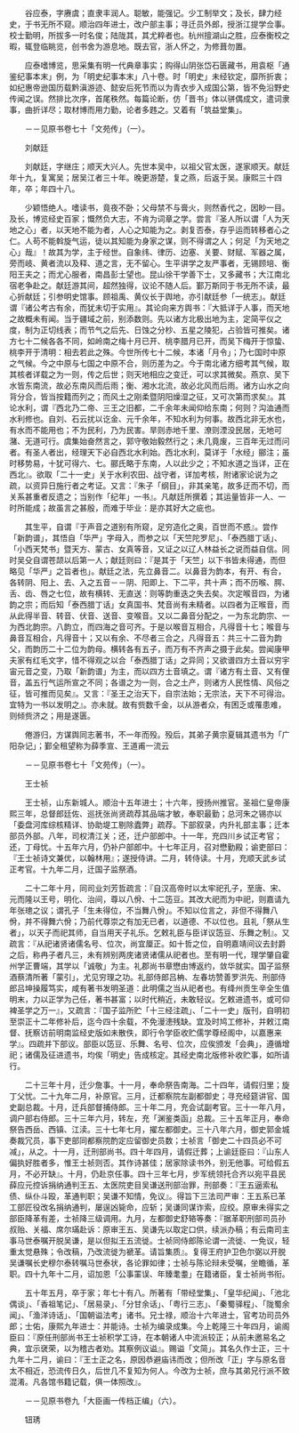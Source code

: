 <!-- { "loadSidebar": true } -->
　　谷应泰，字赓虞；直隶丰润人。聪敏，能强记。少工制举文；及长，肆力经史，于书无所不窥。顺治四年进士，改户部主事；寻迁员外郎，授浙江提学佥事。校士勤明，所拔多一时名俊；陆陇其，其尤粹者也。杭州擅湖山之胜，应泰衡校之暇，辄登临眺览，创书舍为游息地。既去官，浙人怀之，为修葺勿置。

　　应泰嗜博览，思采集有明一代典章事实；购得山阴张岱石匮藏书，用袁枢「通鉴纪事本末」例，为「明史纪事本末」八十卷。时「明史」未经钦定，靡所折衷；如纪惠帝逊国历载黔滇游迹、懿安后死节而以为青衣步入成国公第，皆不免沿野史传闻之误。然排比次序，首尾秩然。每篇论断，仿「晋书」体以骈偶成文，遣词隶事，曲折详尽；取材博而用力勤，论者多韪之。又着有「筑益堂集」。

　　－－见原书卷七十「文苑传」（一）。

　　刘献廷

　　刘献廷，字继庄；顺天大兴人。先世本吴中，以祖父官太医，遂家顺天。献廷年十九，复寓吴；居吴江者三十年。晚更游楚，复之燕，后返于吴。康熙三十四年，卒；年四十八。

　　少颖悟绝人。嗜读书，竟夜不卧；父母禁不与膏火，则然香代之，因眇一目。及长，博览经史百家；慨然负大志，不肯为词章之学。尝言『圣人所以谓「人为天地之心」者，以天地不能为者，人心之知能为之。剥复否泰，存乎运而转移者心之仁。人苟不能斡旋气运，徒以其知能为身家之谋，则不得谓之人；何足「为天地之心」哉』！故其为学，主于经世。自象纬、律历、边塞、关要、财赋、军器之属，旁而岐、黄者流以及释、道之言，无不留心。生平讲学之友严事者，无锡顾培、衡阳王夫之；而尤心服者，南昌彭士望也。昆山徐干学善下士，又多藏书；大江南北宿老争赴之。献廷游其间，超然独得，议论不随人后。鄞万斯同于书无所不读，最心折献廷；引参明史馆事。顾祖禹、黄仪长于舆地，亦引献廷参「一统志」。献廷谓『诸公考古有余，而犹未切于实用』。其论向来方舆书：『大抵详于人事，而天地之故概未有闻。当于疆域之前，别添数则。先以诸方北极出地为主，定简平仪之度，制为正切线表；而节气之后先、日蚀之分杪、五星之陵犯，占验皆可推矣。诸方七十二候各各不同，如岭南之梅十月已开、桃李腊月已开，而吴下梅开于惊蛰、桃李开于清明：相去若此之殊。今世所传七十二候，本诸「月令」；乃七国时中原之气候。今之中原与七国之中原不合，则历差为之。今于南北诸方细考其气候，取其核者详载之为一则，传之后世；则天地相应之变迁，可以求其微矣。燕京、吴下水皆东南流，故必东南风而后雨；衡、湘水北流，故必北风而后雨。诸方山水之向背分合，皆当按籍而列之；而风土之刚柔暨阴阳燥湿之征，又可次第而求矣』。其论水利，谓『西北乃二帝、三王之旧都，二千余年未闻仰给东南；何则？沟洫通而水利修也。自刘、石云扰以讫金、元千余年，不知水利为何事。故西北非无水也，有水而不能用也；不为民利，乃为民害。旱则赤地千里、潦则湮没民居，无地可潴、无道可行。虞集始奋然言之，郭守敬始毅然行之；未几竟废，三百年无过而问者。有圣人者出，经理天下必自西北水利始。西北水利，莫详于「水经」郦注；虽时移势易，十犹可得六、七。郦氏略于东南，人以此少之；不知水道之当详，正在西北』。欲取「二十一史」关于水利农田、战守者，详加考核，附诸家论说为之疏，以资异日施行者之考证。又言：『朱子「纲目」，非其亲笔，故多迂而不切，而关系甚重者反遗之；当别作「纪年」一书』。凡献廷所撰着；其运量皆非一人、一时所能成；故虽言之甚殷，而难于毕业：是亦其好大之疵也。

　　其生平，自谓『于声音之道别有所窥，足穷造化之奥，百世而不惑』。尝作「新韵谱」，其悟自「华严」字母入，而参之以「天竺陀罗尼」、「泰西腊丁话」、「小西天梵书」暨天方、蒙古、女真等音，又证之以辽人林益长之说而益自信。同时吴殳自谓苍颉以后第一人；献廷则曰：『是其于「天竺」以下书皆未得通，而但略见「华严」之旨者也」。献廷之法，先立鼻音二。以鼻音为韵本，有开、有合，各转阴、阳上、去、入之五音－－阴、阳即上、下二平，共十声；而不历喉、腭、舌、齿、唇之七位，故有横转、无直送：则等韵重迭之失去矣。次定喉音四，为诸韵之宗；而后知「泰西腊丁话」女真国书、梵音尚有未精者。以四者为正喉音，而从此得半音、转音、伏音、送音、变喉音。又以二鼻音分配之，一为东北韵宗、一为西北韵宗。八韵立，而四海之音可齐。于是以喉音互相合，凡得音十七；喉音与鼻音互相合，凡得音十；又以有余、不尽者三合之，凡得音五：共三十二音为韵父，而韵历二十二位为韵母。横转各有五子，而万有不齐声之摄于此矣。尝闻康甲夫家有红毛文字，惜不得观之以合「泰西腊丁话」之异同；又欲谱四方土音以穷宇宙元音之变，乃取「新韵谱」为主，而以四方土音填之。谓『诸方有土音、又有俚音，盖五行气运所宣之不同；各谱之为一则，合之土产，则诸方人民性情、风俗之征，皆可推而见矣』。又言：『圣王之治天下，自宗法始；无宗法，天下不可得治。宜特为一书以发明之』。亦未就。故有赀数千金，以从游者众，有困乏或罹患难，则倾赀济之；用是遂匮。

　　倦游归，方谋舆同志著书，不一年而殁。殁后，其弟子黄宗夏辑其遗书为「广阳杂记」；鄞全租望称为薛季宣、王道甫一流云

　　－－见原书卷七十「文苑传」（一）。

　　王士祯

　　王士祯，山东新城人。顺治十五年进士；十六年，授扬州推官。圣祖仁皇帝康熙三年，总督郎廷佐、巡抚张尚贤疏荐其品端才敏，奉职最勤；总河朱之锡亦以「委盘河库综核精详、协助堤工剔除蠹弊」疏荐。下部叙录，内升礼部主事；迁本部员外部。八年，司权清江关；还，迁户部郎中。十一年，充四川乡试正考官；还，丁母忧。十五年六月，仍补户部郎中。十七年正月，召对懋勤殿；谕吏部曰：『王士祯诗文兼优，以翰林用』；遂授侍讲。二月，转侍读。十月，充顺天武乡试正考官。十九年二月，迁国子监祭酒。

　　二十二年十月，同司业刘芳哲疏言：『自汉高帝时以太牢祀孔子，至唐、宋、元而隆以王号，明化、治间，尊以八佾、十二笾豆。其改大祀而为中祀，则嘉请九年张璁之议；谓孔子「生未得位，不当舞八佾」。不知以位言之，非但不得舞八佾，并不得舞六佾；乃前代尊崇之有加无已者，以道德、不以位也。且礼「祭从生者」，以天子而祀其师，自当用天子礼乐。乞敕礼臣与臣详议笾豆、乐舞之制』。又疏言：『从祀诸贤诸儒名号、位次，尚宜厘正。如十哲之位，自明嘉靖间议去封爵之后，称冉子者凡三，未有辨别两庑诸贤诸儒从祀者也。至有明一代，理学肇自霍州学正曹端，其学以「诚敬」为主。礼郡尚书章懋由博返约，敛华就实。国子监祭酒蔡清所著「蒙引」，尤见穷理之功。礼部侍郎吕柟、左春坊赞善罗洪先、刑部侍郎吕坤操履笃实，咸有著书发明圣道：此明儒之当从祀者也。有绛州贡生辛全生值明末，力以正学为己任，著书甚富；以时代稍近，未敢轻议。乞敕进遗书，或可仰裨圣学之万一』，又疏言：『国子监所贮「十三经注疏」、「二十一史」版刊，自明初至崇正十二年修补后，迄今四十余载，不免漫漶残缺。宜及时鸠工修补，并敕江南督、抚察访前明南监经史版如未散佚，即行令学臣收贮儒学尊经阁中，以嘉惠来学』。四疏并下部议。部臣以笾豆、乐舞、名号、位次，应俟颁发「会典」，遵循增祀；诸儒及征进遗书，均俟「明史」告成核定。其经史南北版修补收贮事，如所请行。

　　二十三年十月，迁少詹事。十一月，奉命祭告南海。二十四年，请假归里；旋丁父忧。二十九年二月，补原官。三月，迁都察院左副都御史；寻充经筵讲官、国史副总裁。十月，迁兵部督捕侍郎。三十年二月，充会试副考官。三十一年八月，调户部右侍郎。三十三年六月，转左，充「渊鉴类函」总裁。三十五年正月，奉命祭告西岳、西镇、江渎。三十七年七月，擢左都御史。三十八年六月，御史郭金城奏裁冗员，事下吏部同都察院酌定应留御史员数；士祯言「御史二十四员必不可减」，从之。十一月，迁刑部尚书。四十年四月，请假迁葬；上谕廷臣曰：『山东人偏执好胜者多，惟王士祯则否。其作诗甚佳；居家除读书外，别无他事。可给假五月，不必开缺』。十月，仍赴京任事。四十三年七月，步军统领托合齐以宛平县民薛应元控诉捐纳通判王五、太医院吏目吴谦送刑部治罪，刑部奏：『王五逼索私债、纵仆斗殴，革通判职；吴谦不知情，免议』。得旨下三法司严审：王五系已革工部匠役改名捐纳通判，屡逞凶毙命，应斩；吴谦同谋诈索，应绞。原审未得实之部臣降革有差，士祯降三级调用。九月，左都御史舒辂等奏：『据革职刑部司员孙叔贻、关福、席尔璊赴诉：原审王五、吴谦先以取定口供，续派办稿；有云南司主事马世泰嘱开脱吴谦，是以但拟王五流徙。士祯同侍郎陈论谓一流徙、一免议，轻重太觉悬殊；令改稿，乃改流徙为褫革。请旨集质』。复得王府护卫色尔弼以开脱吴谦嘱长史穆尔泰转嘱马世泰状，各论罪如律；士祯与陈论辩未受嘱，坐瞻循，革职。四十九年十二月，诏加恩「公事罣误、年臻耄耋」在籍诸臣，复士祯尚书衔。

　　五十年五月，卒于家；年七十有八。所著有「带经堂集」、「皇华纪闻」、「池北偶谈」、「香祖笔记」、「居易录」、「分甘余话」、「粤行三志」、「秦蜀驿程」、「陇蜀余闻」、「渔洋诗话」、「国朝谥法考」诸书。兄士禄，顺治十六年进士，官考功司员外郎；士佑，康熙九年进士：并能诗。士祯为编录成集。今上乾隆三十年四月，谕阁臣曰：『原任刑部尚书王士祯积学工诗，在本朝诸人中流派较正；从前未邀易名之典，宜示裦荣，以为稽古者劝。其察例议谥』。赐谥「文简」。其名久作士正，三十九年十二月，谕曰：『王士正之名，原因恭避庙讳而改；但所改「正」字与原名音太不相近，恐流传日久，后世几不复知为何人。今改为士祯，庶与其弟兄行派不致混淆。凡各馆书籍记载，俱一体照改』。

　　－－见原书卷九「大臣画一传档正编」（六）。

　　钮琇

